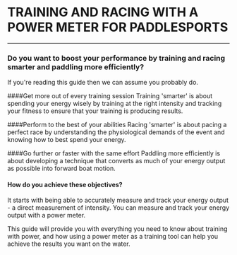 # TRAINING AND RACING WITH A POWER METER FOR PADDLESPORTS

---
### Do you want to boost your performance by training and racing smarter and paddling more efficiently?

If you're reading this guide then we can assume you probably do.

####Get more out of every training session
Training 'smarter' is about spending your energy wisely by training at the right intensity and tracking your fitness to ensure that your training is producing results.

####Perform to the best of your abilities
Racing 'smarter' is about pacing a perfect race by understanding the physiological demands of the event and knowing how to best spend your energy.

####Go further or faster with the same effort
Paddling more efficiently is about developing a technique that converts as much of your energy output as possible into forward boat motion.

#### How do you achieve these objectives?
It starts with being able to accurately measure and track your energy output - a direct measurement of intensity. You can measure and track your energy output with a power meter.

This guide will provide you with everything you need to know about training with power, and how using a power meter as a training tool can help you achieve the results you want on the water.